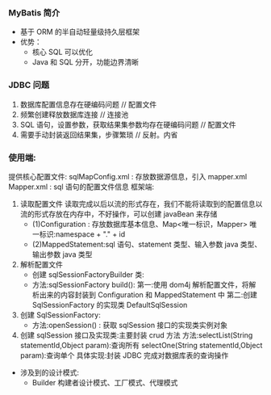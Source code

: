 ### MyBatis 简介

- 基于 ORM 的半自动轻量级持久层框架
- 优势：
  - 核心 SQL 可以优化
  - Java 和 SQL 分开，功能边界清晰

### JDBC 问题

1. 数据库配置信息存在硬编码问题 // 配置文件
2. 频繁创建释放数据库连接 // 连接池
3. SQL 语句，设置参数，获取结果集参数均存在硬编码问题 // 配置文件
4. 需要手动封装返回结果集，步骤繁琐 // 反射。内省

### 使用端:

提供核心配置文件:
sqlMapConfig.xml : 存放数据源信息，引入 mapper.xml Mapper.xml : sql 语句的配置文件信息
框架端:

1. 读取配置文件
   读取完成以后以流的形式存在，我们不能将读取到的配置信息以流的形式存放在内存中，不好操作，可以创建 javaBean 来存储
   - (1)Configuration : 存放数据库基本信息、Map<唯一标识，Mapper> 唯一标识:namespace + "." + id
   - (2)MappedStatement:sql 语句、statement 类型、输入参数 java 类型、输出参数 java 类型
2. 解析配置文件
   - 创建 sqlSessionFactoryBuilder 类:
   - 方法:sqlSessionFactory build(): 第一:使用 dom4j 解析配置文件，将解析出来的内容封装到 Configuration 和 MappedStatement 中 第二:创建 SqlSessionFactory 的实现类 DefaultSqlSession
3. 创建 SqlSessionFactory:
   - 方法:openSession() : 获取 sqlSession 接口的实现类实例对象
4. 创建 sqlSession 接口及实现类:主要封装 crud 方法 方法:selectList(String statementId,Object param):查询所有 selectOne(String statementId,Object param):查询单个 具体实现:封装 JDBC 完成对数据库表的查询操作

- 涉及到的设计模式:
  - Builder 构建者设计模式、工厂模式、代理模式
